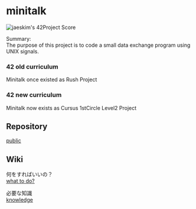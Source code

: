 # minitalk

![jaeskim's 42Project Score](https://badge42.herokuapp.com/api/project/mmizuno/minitalk)  

Summary:  
The purpose of this project is to code a small data exchange program using UNIX signals.  


### 42 old curriculum

Minitalk once existed as Rush Project  


### 42 new curriculum

Minitalk now exists as Cursus 1stCircle Level2 Project


## Repository

[public](https://github.com/mznmk/minitalk)  


## Wiki

何をすればいいの？  
[what to do?](./what_to_do.md)  

必要な知識  
[knowledge](./knowledge.md)  

